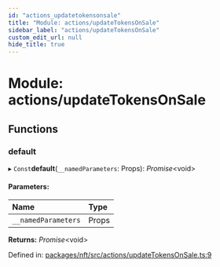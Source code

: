 ```yaml
---
id: "actions_updatetokensonsale"
title: "Module: actions/updateTokensOnSale"
sidebar_label: "actions/updateTokensOnSale"
custom_edit_url: null
hide_title: true
---
```


# Module: actions/updateTokensOnSale

## Functions

### default

▸ `Const`**default**(`__namedParameters`: Props): *Promise*<void\>

#### Parameters:

Name | Type |
:------ | :------ |
`__namedParameters` | Props |

**Returns:** *Promise*<void\>

Defined in: [packages/nft/src/actions/updateTokensOnSale.ts:9](https://github.com/xr3ngine/xr3ngine/blob/a16a45d7e/packages/nft/src/actions/updateTokensOnSale.ts#L9)

